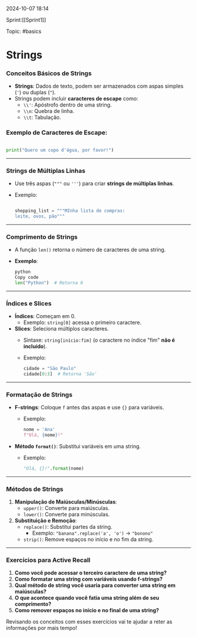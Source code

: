 
2024-10-07 18:14

Sprint:[[Sprint1]]

Topic: #basics 


# Strings
### **Conceitos Básicos de Strings**

- **Strings**: Dados de texto, podem ser armazenados com aspas simples (`'`) ou duplas (`"`).
- Strings podem incluir **caracteres de escape** como:
    - `\\'`: Apóstrofo dentro de uma string.
    - `\\n`: Quebra de linha.
    - `\\t`: Tabulação.

### **Exemplo de Caracteres de Escape**:

```python

print("Quero um copo d'água, por favor!")
```

---

### **Strings de Múltiplas Linhas**

- Use três aspas (`"""` ou `'''`) para criar **strings de múltiplas linhas**.
    
- Exemplo:
    
    ```python
    
    shopping_list = """MInha lista de compras:
    leite, ovos, pão"""
    ```
    

---

### **Comprimento de Strings**

- A função `len()` retorna o número de caracteres de uma string.
    
- **Exemplo**:
    
    ```python
    python
    Copy code
    len("Python")  # Retorna 6
    ```
    

---

### **Índices e Slices**

- **Índices**: Começam em 0.
    - Exemplo: `string[0]` acessa o primeiro caractere.
- **Slices**: Seleciona múltiplos caracteres.
    - Sintaxe: `string[início:fim]` (o caractere no índice "fim" **não é incluído**).
        
    - Exemplo:
        
        ```python
        cidade = "São Paulo"
        cidade[0:3]  # Retorna 'São'
        ```
        

---

### **Formatação de Strings**

- **F-strings**: Coloque `f` antes das aspas e use `{}` para variáveis.
    
    - Exemplo:
        
        ```python
        nome = 'Ana'
        f"Olá, {nome}!"
        ```
        
- **Método `format()`**: Substitui variáveis em uma string.
    
    - Exemplo:
        
        ```python
        "Olá, {}!".format(nome)
        ```
        

---

### **Métodos de Strings**

1. **Manipulação de Maiúsculas/Minúsculas**:
    - `upper()`: Converte para maiúsculas.
    - `lower()`: Converte para minúsculas.
2. **Substituição e Remoção**:
    - `replace()`: Substitui partes da string.
        - Exemplo: `"banana".replace('a', 'o')` → `"bonono"`
    - `strip()`: Remove espaços no início e no fim da string.

---

### **Exercícios para Active Recall**

1. **Como você pode acessar o terceiro caractere de uma string?**
2. **Como formatar uma string com variáveis usando f-strings?**
3. **Qual método de string você usaria para converter uma string em maiúsculas?**
4. **O que acontece quando você fatia uma string além de seu comprimento?**
5. **Como remover espaços no início e no final de uma string?**

Revisando os conceitos com esses exercícios vai te ajudar a reter as informações por mais tempo!












